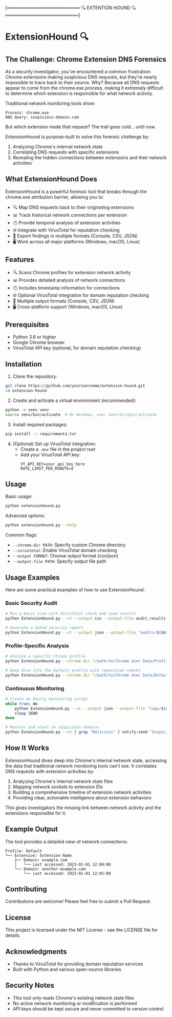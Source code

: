  [═══════════════════════ 🔍 EXTENTION HOUND 🔍 ═══════════════════════]

# ExtensionHound 🔍

## The Challenge: Chrome Extension DNS Forensics

As a security investigator, you've encountered a common frustration: Chrome extensions making suspicious DNS requests, but they're nearly impossible to trace back to their source. Why? Because all DNS requests appear to come from the chrome.exe process, making it extremely difficult to determine which extension is responsible for what network activity.

Traditional network monitoring tools show:
```
Process: chrome.exe
DNS Query: suspicious-domain.com
```
But which extension made that request? The trail goes cold... until now.

ExtensionHound is purpose-built to solve this forensic challenge by:
1. Analyzing Chrome's internal network state
2. Correlating DNS requests with specific extensions
3. Revealing the hidden connections between extensions and their network activities

## What ExtensionHound Does

ExtensionHound is a powerful forensic tool that breaks through the chrome.exe attribution barrier, allowing you to:
- 🔍 Map DNS requests back to their originating extensions
- 📊 Track historical network connections per extension
- 🕒 Provide temporal analysis of extension activities
- 🌐 Integrate with VirusTotal for reputation checking
- 📁 Export findings in multiple formats (Console, CSV, JSON)
- 🖥️ Work across all major platforms (Windows, macOS, Linux)

## Features

- 🔍 Scans Chrome profiles for extension network activity
- 📊 Provides detailed analysis of network connections
- 🕒 Includes timestamp information for connections
- 🌐 Optional VirusTotal integration for domain reputation checking
- 📁 Multiple output formats (Console, CSV, JSON)
- 🖥️ Cross-platform support (Windows, macOS, Linux)

## Prerequisites

- Python 3.6 or higher
- Google Chrome browser
- VirusTotal API key (optional, for domain reputation checking)

## Installation

1. Clone the repository:
```bash
git clone https://github.com/yourusername/extension-hound.git
cd extension-hound
```

2. Create and activate a virtual environment (recommended):
```bash
python -m venv venv
source venv/bin/activate  # On Windows, use: venv\Scripts\activate
```

3. Install required packages:
```bash
pip install -r requirements.txt
```

4. (Optional) Set up VirusTotal integration:
   - Create a `.env` file in the project root
   - Add your VirusTotal API key:
     ```
     VT_API_KEY=your_api_key_here
     RATE_LIMIT_PER_MINUTE=4
     ```

## Usage

Basic usage:
```bash
python extensionhound.py
```

Advanced options:
```bash
python extensionhound.py --help
```

Common flags:
- `--chrome-dir PATH`: Specify custom Chrome directory
- `--virustotal`: Enable VirusTotal domain checking
- `--output FORMAT`: Choose output format (csv/json)
- `--output-file PATH`: Specify output file path

## Usage Examples

Here are some practical examples of how to use ExtensionHound:

### Basic Security Audit
```bash
# Run a basic scan with VirusTotal check and save results
python ExtensionHound.py --vt --output csv --output-file audit_results.csv

# Generate a dated security report
python ExtensionHound.py --vt --output json --output-file "audits/$(date +%Y-%m-%d)_security_report.json"
```

### Profile-Specific Analysis
```bash
# Analyze a specific Chrome profile
python ExtensionHound.py --chrome-dir "/path/to/Chrome User Data/Profile 1"

# Deep dive into the Default profile with reputation checks
python ExtensionHound.py --chrome-dir "/path/to/Chrome User Data/Default" --vt
```

### Continuous Monitoring
```bash
# Create an hourly monitoring script
while true; do
    python ExtensionHound.py --vt --output json --output-file "logs/$(date +%Y-%m-%d_%H).json"
    sleep 3600
done

# Monitor and alert on suspicious domains
python ExtensionHound.py --vt | grep "Malicious" | notify-send "Suspicious Extension Activity"
```

## How It Works

ExtensionHound dives deep into Chrome's internal network state, accessing the data that traditional network monitoring tools can't see. It correlates DNS requests with extension activities by:
1. Analyzing Chrome's internal network state files
2. Mapping network sockets to extension IDs
3. Building a comprehensive timeline of extension network activities
4. Providing clear, actionable intelligence about extension behaviors

This gives investigators the missing link between network activity and the extensions responsible for it.

## Example Output

The tool provides a detailed view of network connections:
```
Profile: Default
└── Extension: Extension Name
    ├── Domain: example.com
    │   └── Last accessed: 2023-01-01 12:00:00
    └── Domain: another-example.com
        └── Last accessed: 2023-01-01 12:05:00
```

## Contributing

Contributions are welcome! Please feel free to submit a Pull Request.

## License

This project is licensed under the MIT License - see the LICENSE file for details.

## Acknowledgments

- Thanks to VirusTotal for providing domain reputation services
- Built with Python and various open-source libraries

## Security Notes

- This tool only reads Chrome's existing network state files
- No active network monitoring or modification is performed
- API keys should be kept secure and never committed to version control
